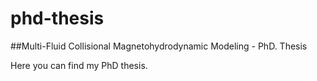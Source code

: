 # phd-thesis
##Multi-Fluid Collisional Magnetohydrodynamic Modeling - PhD. Thesis

Here you can find my PhD thesis.
